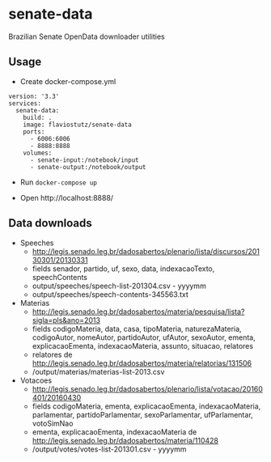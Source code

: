 # senate-data
Brazilian Senate OpenData downloader utilities

## Usage

* Create docker-compose.yml
```
version: '3.3'
services:
  senate-data:
    build: .
    image: flaviostutz/senate-data
    ports:
      - 6006:6006
      - 8888:8888
    volumes:
      - senate-input:/notebook/input
      - senate-output:/notebook/output
```

* Run ```docker-compose up```

* Open http://localhost:8888/

## Data downloads

* Speeches
  * http://legis.senado.leg.br/dadosabertos/plenario/lista/discursos/20130301/20130331
  * fields senador, partido, uf, sexo, data, indexacaoTexto, speechContents
  * output/speeches/speech-list-201304.csv - yyyymm
  * output/speeches/speech-contents-345563.txt
* Materias
  * http://legis.senado.leg.br/dadosabertos/materia/pesquisa/lista?sigla=pls&ano=2013
  * fields codigoMateria, data, casa, tipoMateria, naturezaMateria, codigoAutor, nomeAutor, partidoAutor, ufAutor, sexoAutor, ementa, explicacaoEmenta, indexacaoMateria, assunto, situacao, relatores
  * relatores de http://legis.senado.leg.br/dadosabertos/materia/relatorias/131506
  * /output/materias/materias-list-2013.csv
* Votacoes
  * http://legis.senado.leg.br/dadosabertos/plenario/lista/votacao/20160401/20160430
  * fields codigoMateria, ementa, explicacaoEmenta, indexacaoMateria, parlamentar, partidoParlamentar, sexoParlamentar, ufParlamentar, votoSimNao
  * ementa, explicacaoEmenta, indexacaoMateria de http://legis.senado.leg.br/dadosabertos/materia/110428
  * /output/votes/votes-list-201301.csv - yyyymm
